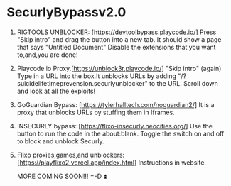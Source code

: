 # SecurlyBypassv2.0
1. RIGTOOLS UNBLOCKER: [https://devtoolbypass.playcode.io/]
   Press "Skip intro" and drag the button into a new tab.
   It should show a page that says "Untitled Document"
   Disable the extensions that you want to,and,you are done!
2. Playcode io Proxy.[https://unblock3r.playcode.io/]
   "Skip intro" (again)
   Type in a URL into the box.It unblocks URLs by adding "/?suicidelifetimeprevension.securlyunblocker" to the URL.
   Scroll down and look at all the exploits!
3. GoGuardian Bypass: [https://tylerhalltech.com/noguardian2/]
      It is a proxy that unblocks URLs by stuffing them in Iframes.
4. INSECURLY bypass: [https://flixo-insecurly.neocities.org/]
   Use the button to run the code in the about:blank.
   Toggle the switch on and off to block and unblock Securly.
5. Flixo proxies,games,and unblockers: [https://playflixo2.vercel.app/index.html]
   Instructions in website.

   MORE COMING SOON!!! =-D   ⏫        
